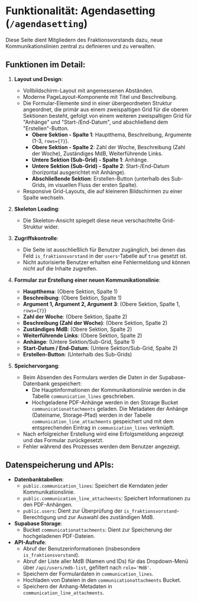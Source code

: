 # Funktionalität: Agendasetting (`/agendasetting`)

Diese Seite dient Mitgliedern des Fraktionsvorstands dazu, neue Kommunikationslinien zentral zu definieren und zu verwalten.

## Funktionen im Detail:

1.  **Layout und Design**:
    *   Vollbildschirm-Layout mit angemessenen Abständen.
    *   Moderne PageLayout-Komponente mit Titel und Beschreibung.
    *   Die Formular-Elemente sind in einer übergeordneten Struktur angeordnet, die primär aus einem zweispaltigen Grid für die oberen Sektionen besteht, gefolgt von einem weiteren zweispaltigen Grid für "Anhänge" und "Start-/End-Datum", und abschließend dem "Erstellen"-Button.
        *   **Obere Sektion - Spalte 1**: Hauptthema, Beschreibung, Argumente (1-3, `rows={7}`).
        *   **Obere Sektion - Spalte 2**: Zahl der Woche, Beschreibung (Zahl der Woche), Zuständiges MdB, Weiterführende Links.
        *   **Untere Sektion (Sub-Grid) - Spalte 1**: Anhänge.
        *   **Untere Sektion (Sub-Grid) - Spalte 2**: Start-/End-Datum (horizontal ausgerichtet mit Anhänge).
        *   **Abschließende Sektion**: Erstellen-Button (unterhalb des Sub-Grids, im visuellen Fluss der ersten Spalte).
    *   Responsive Grid-Layouts, die auf kleineren Bildschirmen zu einer Spalte wechseln.

2.  **Skeleton Loading**:
    *   Die Skeleton-Ansicht spiegelt diese neue verschachtelte Grid-Struktur wider.

3.  **Zugriffskontrolle**:
    *   Die Seite ist ausschließlich für Benutzer zugänglich, bei denen das Feld `is_fraktionsvorstand` in der `users`-Tabelle auf `true` gesetzt ist.
    *   Nicht autorisierte Benutzer erhalten eine Fehlermeldung und können nicht auf die Inhalte zugreifen.

4.  **Formular zur Erstellung einer neuen Kommunikationslinie**:
    *   **Hauptthema**: (Obere Sektion, Spalte 1)
    *   **Beschreibung**: (Obere Sektion, Spalte 1)
    *   **Argument 1, Argument 2, Argument 3**: (Obere Sektion, Spalte 1, `rows={7}`)
    *   **Zahl der Woche**: (Obere Sektion, Spalte 2)
    *   **Beschreibung (Zahl der Woche)**: (Obere Sektion, Spalte 2)
    *   **Zuständiges MdB**: (Obere Sektion, Spalte 2)
    *   **Weiterführende Links**: (Obere Sektion, Spalte 2)
    *   **Anhänge**: (Untere Sektion/Sub-Grid, Spalte 1)
    *   **Start-Datum / End-Datum**: (Untere Sektion/Sub-Grid, Spalte 2)
    *   **Erstellen-Button**: (Unterhalb des Sub-Grids)

5.  **Speichervorgang**:
    *   Beim Absenden des Formulars werden die Daten in der Supabase-Datenbank gespeichert:
        *   Die Hauptinformationen der Kommunikationslinie werden in die Tabelle `communication_lines` geschrieben.
        *   Hochgeladene PDF-Anhänge werden in den Storage Bucket `communicationattachments` geladen. Die Metadaten der Anhänge (Dateiname, Storage-Pfad) werden in der Tabelle `communication_line_attachments` gespeichert und mit dem entsprechenden Eintrag in `communication_lines` verknüpft.
    *   Nach erfolgreicher Erstellung wird eine Erfolgsmeldung angezeigt und das Formular zurückgesetzt.
    *   Fehler während des Prozesses werden dem Benutzer angezeigt.

## Datenspeicherung und APIs:

*   **Datenbanktabellen**:
    *   `public.communication_lines`: Speichert die Kerndaten jeder Kommunikationslinie.
    *   `public.communication_line_attachments`: Speichert Informationen zu den PDF-Anhängen.
    *   `public.users`: Dient zur Überprüfung der `is_fraktionsvorstand`-Berechtigung und zur Auswahl des zuständigen MdB.
*   **Supabase Storage**:
    *   Bucket `communicationattachments`: Dient zur Speicherung der hochgeladenen PDF-Dateien.
*   **API-Aufrufe**:
    *   Abruf der Benutzerinformationen (insbesondere `is_fraktionsvorstand`).
    *   Abruf der Liste aller MdB (Namen und IDs) für das Dropdown-Menü über `/api/users/mdb-list`, gefiltert nach `role='MdB'`.
    *   Speichern der Formulardaten in `communication_lines`.
    *   Hochladen von Dateien in den `communicationattachments` Bucket.
    *   Speichern der Anhang-Metadaten in `communication_line_attachments`.